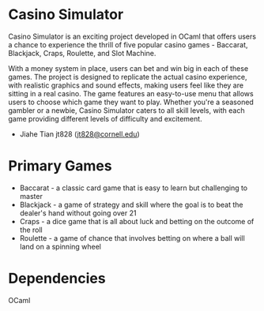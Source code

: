 # Casino Simulator
Casino Simulator is an exciting project developed in OCaml that offers users a chance to experience the thrill of five popular casino games - Baccarat, Blackjack, Craps, Roulette, and Slot Machine. 

With a money system in place, users can bet and win big in each of these games. The project is designed to replicate the actual casino experience, with realistic graphics and sound effects, making users feel like they are sitting in a real casino. The game features an easy-to-use menu that allows users to choose which game they want to play. Whether you're a seasoned gambler or a newbie, Casino Simulator caters to all skill levels, with each game providing different levels of difficulty and excitement.

- Jiahe Tian jt828 (jt828@cornell.edu)

# Primary Games
- Baccarat - a classic card game that is easy to learn but challenging to master
- Blackjack - a game of strategy and skill where the goal is to beat the dealer's hand without going over 21
- Craps - a dice game that is all about luck and betting on the outcome of the roll
- Roulette - a game of chance that involves betting on where a ball will land on a spinning wheel

# Dependencies
OCaml




